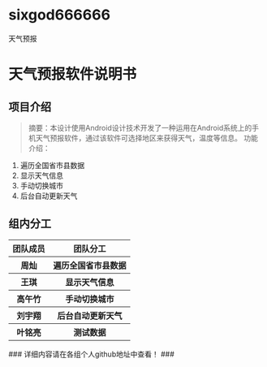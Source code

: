 # sixgod666666
天气预报
# 天气预报软件说明书 #


 ## 项目介绍 ##


> 摘要：本设计使用Android设计技术开发了一种运用在Android系统上的手机天气预报软件，通过该软件可选择地区来获得天气，温度等信息。
> 功能介绍：
1. 遍历全国省市县数据
2. 显示天气信息
3. 手动切换城市
4. 后台自动更新天气

## 组内分工 ##
<table>
  <tr><th>团队成员</th><th>团队分工</th></tr><tr><th>周灿</th><th>遍历全国省市县数据</th></tr><tr><th>王琪</th><th>显示天气信息</th></tr><tr><th>高午竹</th> <th>手动切换城市</th> </tr><tr><th>刘宇翔</th><th>后台自动更新天气</th></tr><tr><th>叶铭亮</th> <th>测试数据</th></tr>
</table>
 ### 详细内容请在各组个人github地址中查看！ ###
